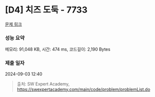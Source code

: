 # [D4] 치즈 도둑 - 7733 

[문제 링크](https://swexpertacademy.com/main/code/problem/problemDetail.do?contestProbId=AWrDOdQqRCUDFARG) 

### 성능 요약

메모리: 91,048 KB, 시간: 474 ms, 코드길이: 2,190 Bytes

### 제출 일자

2024-09-03 12:40



> 출처: SW Expert Academy, https://swexpertacademy.com/main/code/problem/problemList.do